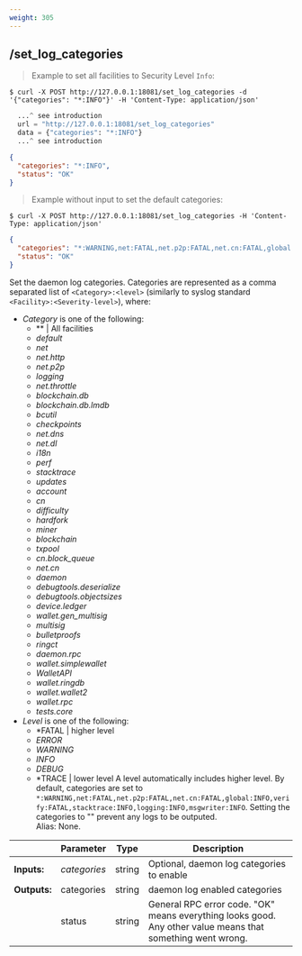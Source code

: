 ```yaml
---
weight: 305
---
```


## **/set_log_categories**

> Example to set all facilities to Security Level `Info`:

```shell
$ curl -X POST http://127.0.0.1:18081/set_log_categories -d '{"categories": "*:INFO"}' -H 'Content-Type: application/json'
```
```python
  ...^ see introduction
  url = "http://127.0.0.1:18081/set_log_categories"
  data = {"categories": "*:INFO"}
  ...^ see introduction
```
```json
{
  "categories": "*:INFO",
  "status": "OK"
}
```

> Example without input to set the default categories:

```shell
$ curl -X POST http://127.0.0.1:18081/set_log_categories -H 'Content-Type: application/json'
```
```json
{
  "categories": "*:WARNING,net:FATAL,net.p2p:FATAL,net.cn:FATAL,global:INFO,verify:FATAL,stacktrace:INFO,logging:INFO,msgwriter:INFO",
  "status": "OK"
}
```

Set the daemon log categories.
Categories are represented as a comma separated list of `<Category>:<level>` (similarly to syslog standard `<Facility>:<Severity-level>`), where:
* *Category*  is one of the following:
  * *\* | All facilities
  * *default*
  * *net*
  * *net.http*
  * *net.p2p*
  * *logging*
  * *net.throttle*
  * *blockchain.db*
  * *blockchain.db.lmdb*
  * *bcutil*
  * *checkpoints*
  * *net.dns*
  * *net.dl*
  * *i18n*
  * *perf*
  * *stacktrace*
  * *updates*
  * *account*
  * *cn*
  * *difficulty*
  * *hardfork*
  * *miner*
  * *blockchain*
  * *txpool*
  * *cn.block_queue*
  * *net.cn*
  * *daemon*
  * *debugtools.deserialize*
  * *debugtools.objectsizes*
  * *device.ledger*
  * *wallet.gen_multisig*
  * *multisig*
  * *bulletproofs*
  * *ringct*
  * *daemon.rpc*
  * *wallet.simplewallet*
  * *WalletAPI*
  * *wallet.ringdb*
  * *wallet.wallet2*
  * *wallet.rpc*
  * *tests.core*
* *Level* is one of the following:
  * *FATAL | higher level
  * *ERROR*
  * *WARNING*
  * *INFO*
  * *DEBUG*
  * *TRACE | lower level
A level automatically includes higher level.
By default, categories are set to `*:WARNING,net:FATAL,net.p2p:FATAL,net.cn:FATAL,global:INFO,verify:FATAL,stacktrace:INFO,logging:INFO,msgwriter:INFO`.
Setting the categories to "" prevent any logs to be outputed.  
Alias: None.

|             | Parameter    | Type   | Description
| ---         | ---          | ---    | ---
|**Inputs:**  | *categories* | string | Optional, daemon log categories to enable
|**Outputs:** | categories   | string | daemon log enabled categories
|             | status       | string | General RPC error code. "OK" means everything looks good. Any other value means that something went wrong.